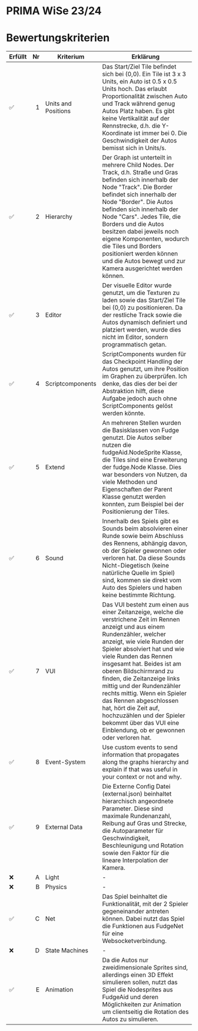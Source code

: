 # PRIMA WiSe 23/24

# Bewertungskriterien
| Erfüllt | Nr | Kriterium           | Erklärung                                                                                                                                     |
|---|---:|---------------------|-------------------------------------------------------------------------------------------------------------------------------------------------|
| ✅ |  1 | Units and Positions | Das Start/Ziel Tile befindet sich bei (0,0). Ein Tile ist 3 x 3 Units, ein Auto ist 0.5 x 0.5 Units hoch. Das erlaubt Proportionalität zwischen Auto und Track während genug Autos Platz haben. Es gibt keine Vertikalität auf der Rennstrecke, d.h. die Y-Koordinate ist immer bei 0. Die Geschwindigkeit der Autos bemisst sich in Units/s.                                                                |
| ✅ |  2 | Hierarchy           | Der Graph ist unterteilt in mehrere Child Nodes. Der Track, d.h. Straße und Gras befinden sich innerhalb der Node "Track". Die Border befindet sich innerhalb der Node "Border". Die Autos befinden sich innerhalb der Node "Cars". Jedes Tile, die Borders und die Autos besitzen dabei jeweils noch eigene Komponenten, wodurch die Tiles und Borders positioniert werden können und die Autos bewegt und zur Kamera ausgerichtet werden können.                                                                              |
| ✅ |  3 | Editor              | Der visuelle Editor wurde genutzt, um die Texturen zu laden sowie das Start/Ziel Tile bei (0,0) zu positionieren. Da der restliche Track sowie die Autos dynamisch definiert und platziert werden, wurde dies nicht im Editor, sondern programmatisch getan.                                                                |
| ✅ |  4 | Scriptcomponents    | ScriptComponents wurden für das Checkpoint Handling der Autos genutzt, um ihre Position im Graphen zu überprüfen. Ich denke, das dies der bei der Abstraktion hilft, diese Aufgabe jedoch auch ohne ScriptComponents gelöst werden könnte.                                                            |
| ✅ |  5 | Extend              | An mehreren Stellen wurden die Basisklassen von Fudge genutzt. Die Autos selber nutzen die fudgeAid.NodeSprite Klasse, die Tiles sind eine Erweiterung der fudge.Node Klasse. Dies war besonders von Nutzen, da viele Methoden und Eigenschaften der Parent Klasse genutzt werden konnten, zum Beispiel bei der Positionierung der Tiles.                         |
| ✅ |  6 | Sound               | Innerhalb des Spiels gibt es Sounds beim absolvieren einer Runde sowie beim Abschluss des Rennens, abhängig davon, ob der Spieler gewonnen oder verloren hat. Da diese Sounds Nicht-Diegetisch (keine natürliche Quelle im Spiel) sind, kommen sie direkt vom Auto des Spielers und haben keine bestimmte Richtung.                                                 |
| ✅ |  7 | VUI                 | Das VUI besteht zum einen aus einer Zeitanzeige, welche die verstrichene Zeit im Rennen anzeigt und aus einem Rundenzähler, welcher anzeigt, wie viele Runden der Spieler absolviert hat und wie viele Runden das Rennen insgesamt hat. Beides ist am oberen Bildschirmrand zu finden, die Zeitanzeige links mittig und der Rundenzähler rechts mittig. Wenn ein Spieler das Rennen abgeschlossen hat, hört die Zeit auf, hochzuzählen und der Spieler bekommt über das VUI eine Einblendung, ob er gewonnen oder verloren hat.                                             |
| ✅ |  8 | Event-System        | Use custom events to send information that propagates along the graphs hierarchy and explain if that was useful in your context or not and why. |
| ✅ |  9 | External Data       | Die Externe Config Datei (external.json) beinhaltet hierarchisch angeordnete Parameter. Diese sind maximale Rundenanzahl, Reibung auf Gras und Strecke, die Autoparameter für Geschwindigkeit, Beschleunigung und Rotation sowie den Faktor für die lineare Interpolation der Kamera.                               |
| ❌ |  A | Light               | -                                                                         |
| ❌ |  B | Physics             | -                                           |
| ✅ |  C | Net                 | Das Spiel beinhaltet die Funktionalität, mit der 2 Spieler gegeneinander antreten können. Dabei nutzt das Spiel die Funktionen aus FudgeNet für eine Websocketverbindung.                                                                                                   |
| ❌ |  D | State Machines      | -                                      |
| ✅ |  E | Animation           | Da die Autos nur zweidimensionale Sprites sind, allerdings einen 3D Effekt simulieren sollen, nutzt das Spiel die Nodesprites aus FudgeAid und deren Möglichkeiten zur Animation um clientseitig die Rotation des Autos zu simulieren.                                                   |